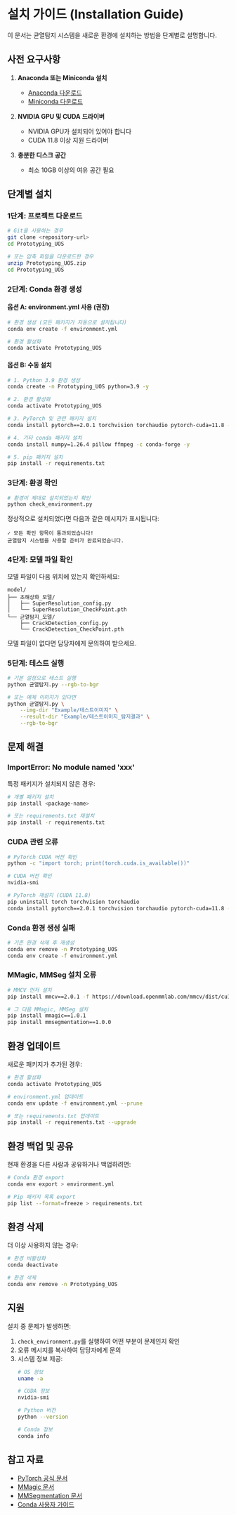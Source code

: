 # 설치 가이드 (Installation Guide)

이 문서는 균열탐지 시스템을 새로운 환경에 설치하는 방법을 단계별로 설명합니다.

## 사전 요구사항

1. **Anaconda 또는 Miniconda 설치**
   - [Anaconda 다운로드](https://www.anaconda.com/download)
   - [Miniconda 다운로드](https://docs.conda.io/en/latest/miniconda.html)

2. **NVIDIA GPU 및 CUDA 드라이버**
   - NVIDIA GPU가 설치되어 있어야 합니다
   - CUDA 11.8 이상 지원 드라이버

3. **충분한 디스크 공간**
   - 최소 10GB 이상의 여유 공간 필요

## 단계별 설치

### 1단계: 프로젝트 다운로드

```bash
# Git을 사용하는 경우
git clone <repository-url>
cd Prototyping_UOS

# 또는 압축 파일을 다운로드한 경우
unzip Prototyping_UOS.zip
cd Prototyping_UOS
```

### 2단계: Conda 환경 생성

#### 옵션 A: environment.yml 사용 (권장)

```bash
# 환경 생성 (모든 패키지가 자동으로 설치됩니다)
conda env create -f environment.yml

# 환경 활성화
conda activate Prototyping_UOS
```

#### 옵션 B: 수동 설치

```bash
# 1. Python 3.9 환경 생성
conda create -n Prototyping_UOS python=3.9 -y

# 2. 환경 활성화
conda activate Prototyping_UOS

# 3. PyTorch 및 관련 패키지 설치
conda install pytorch==2.0.1 torchvision torchaudio pytorch-cuda=11.8 -c pytorch -c nvidia -y

# 4. 기타 conda 패키지 설치
conda install numpy=1.26.4 pillow ffmpeg -c conda-forge -y

# 5. pip 패키지 설치
pip install -r requirements.txt
```

### 3단계: 환경 확인

```bash
# 환경이 제대로 설치되었는지 확인
python check_environment.py
```

정상적으로 설치되었다면 다음과 같은 메시지가 표시됩니다:
```
✓ 모든 확인 항목이 통과되었습니다!
균열탐지 시스템을 사용할 준비가 완료되었습니다.
```

### 4단계: 모델 파일 확인

모델 파일이 다음 위치에 있는지 확인하세요:

```
model/
├── 초해상화_모델/
│   ├── SuperResolution_config.py
│   └── SuperResolution_CheckPoint.pth
└── 균열탐지_모델/
    ├── CrackDetection_config.py
    └── CrackDetection_CheckPoint.pth
```

모델 파일이 없다면 담당자에게 문의하여 받으세요.

### 5단계: 테스트 실행

```bash
# 기본 설정으로 테스트 실행
python 균열탐지.py --rgb-to-bgr

# 또는 예제 이미지가 있다면
python 균열탐지.py \
    --img-dir "Example/테스트이미지" \
    --result-dir "Example/테스트이미지_탐지결과" \
    --rgb-to-bgr
```

## 문제 해결

### ImportError: No module named 'xxx'

특정 패키지가 설치되지 않은 경우:

```bash
# 개별 패키지 설치
pip install <package-name>

# 또는 requirements.txt 재설치
pip install -r requirements.txt
```

### CUDA 관련 오류

```bash
# PyTorch CUDA 버전 확인
python -c "import torch; print(torch.cuda.is_available())"

# CUDA 버전 확인
nvidia-smi

# PyTorch 재설치 (CUDA 11.8)
pip uninstall torch torchvision torchaudio
conda install pytorch==2.0.1 torchvision torchaudio pytorch-cuda=11.8 -c pytorch -c nvidia
```

### Conda 환경 생성 실패

```bash
# 기존 환경 삭제 후 재생성
conda env remove -n Prototyping_UOS
conda env create -f environment.yml
```

### MMagic, MMSeg 설치 오류

```bash
# MMCV 먼저 설치
pip install mmcv==2.0.1 -f https://download.openmmlab.com/mmcv/dist/cu118/torch2.0/index.html

# 그 다음 MMagic, MMSeg 설치
pip install mmagic==1.0.1
pip install mmsegmentation==1.0.0
```

## 환경 업데이트

새로운 패키지가 추가된 경우:

```bash
# 환경 활성화
conda activate Prototyping_UOS

# environment.yml 업데이트
conda env update -f environment.yml --prune

# 또는 requirements.txt 업데이트
pip install -r requirements.txt --upgrade
```

## 환경 백업 및 공유

현재 환경을 다른 사람과 공유하거나 백업하려면:

```bash
# Conda 환경 export
conda env export > environment.yml

# Pip 패키지 목록 export
pip list --format=freeze > requirements.txt
```

## 환경 삭제

더 이상 사용하지 않는 경우:

```bash
# 환경 비활성화
conda deactivate

# 환경 삭제
conda env remove -n Prototyping_UOS
```

## 지원

설치 중 문제가 발생하면:

1. `check_environment.py`를 실행하여 어떤 부분이 문제인지 확인
2. 오류 메시지를 복사하여 담당자에게 문의
3. 시스템 정보 제공:
   ```bash
   # OS 정보
   uname -a
   
   # CUDA 정보
   nvidia-smi
   
   # Python 버전
   python --version
   
   # Conda 정보
   conda info
   ```

## 참고 자료

- [PyTorch 공식 문서](https://pytorch.org/docs/stable/index.html)
- [MMagic 문서](https://mmagic.readthedocs.io/)
- [MMSegmentation 문서](https://mmsegmentation.readthedocs.io/)
- [Conda 사용자 가이드](https://docs.conda.io/projects/conda/en/latest/user-guide/)
